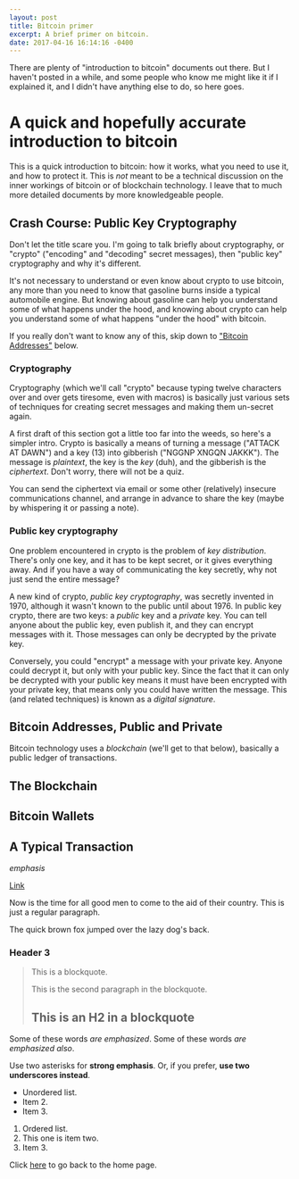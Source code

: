 ```yaml
---
layout: post
title: Bitcoin primer
excerpt: A brief primer on bitcoin.
date: 2017-04-16 16:14:16 -0400
---
```


There are plenty of "introduction to bitcoin" documents out there.
But I haven't posted in a while, and some people who know me might
like it if I explained it, and I didn't have anything else to do, so
here goes.

# A quick and hopefully accurate introduction to bitcoin

This is a quick introduction to bitcoin: how it works, what you need
to use it, and how to protect it.  This is *not* meant to be a
technical discussion on the inner workings of bitcoin or of blockchain
technology.  I leave that to much more detailed documents by more
knowledgeable people.

## Crash Course: Public Key Cryptography

Don't let the title scare you.  I'm going to talk briefly about
cryptography, or "crypto" ("encoding" and "decoding" secret messages),
then "public key" cryptography and why it's different.

It's not necessary to understand or even know about crypto to use
bitcoin, any more than you need to know that gasoline burns inside a
typical automobile engine.  But knowing about gasoline can help you
understand some of what happens under the hood, and knowing about
crypto can help you understand some of what happens "under the hood"
with bitcoin.

If you really don't want to know any of this, skip down to
["Bitcoin Addresses"](#bitcoin-addresses,-public-and-private) below.


### Cryptography

Cryptography (which we'll call "crypto" because typing twelve
characters over and over gets tiresome, even with macros) is basically
just various sets of techniques for creating secret messages and
making them un-secret again.

A first draft of this section got a little too far into the weeds, so
here's a simpler intro.  Crypto is basically a means of turning a
message ("ATTACK AT DAWN") and a key (13) into gibberish ("NGGNP XNGQN
JAKKK").  The message is *plaintext*, the key is the *key* (duh), and
the gibberish is the *ciphertext*.  Don't worry, there will not be a
quiz.

You can send the ciphertext via email or some other (relatively)
insecure communications channel, and arrange in advance to share the
key (maybe by whispering it or passing a note).

### Public key cryptography

One problem encountered in crypto is the problem of *key
distribution*.  There's only one key, and it has to be kept secret, or
it gives everything away.  And if you have a way of communicating the
key secretly, why not just send the entire message?

A new kind of crypto, *public key cryptography*, was secretly invented
in 1970, although it wasn't known to the public until about 1976.  In
public key crypto, there are two keys: a *public* key and a *private*
key.  You can tell anyone about the public key, even publish it, and
they can encrypt messages with it.  Those messages can only be
decrypted by the private key.

Conversely, you could "encrypt" a message with your private key.
Anyone could decrypt it, but only with your public key.  Since the
fact that it can only be decrypted with your public key means it must
have been encrypted with your private key, that means only you could
have written the message.  This (and related techniques) is known as a
*digital signature*.

## Bitcoin Addresses, Public and Private

Bitcoin technology uses a *blockchain* (we'll get to that below),
basically a public ledger of transactions.  

## The Blockchain

## Bitcoin Wallets

## A Typical Transaction

*emphasis*

[Link](http://url)

Now is the time for all good men to come to
the aid of their country. This is just a
regular paragraph.

The quick brown fox jumped over the lazy
dog's back.

### Header 3

> This is a blockquote.
> 
> This is the second paragraph in the blockquote.
>
> ## This is an H2 in a blockquote

Some of these words *are emphasized*.
Some of these words _are emphasized also_.

Use two asterisks for **strong emphasis**.
Or, if you prefer, __use two underscores instead__.

* Unordered list.
* Item 2.
* Item 3.

1. Ordered list.
2. This one is
   item two.
3. Item 3.

Click [here](https://goltz20707.mmert.org/) to go back to the home page.

